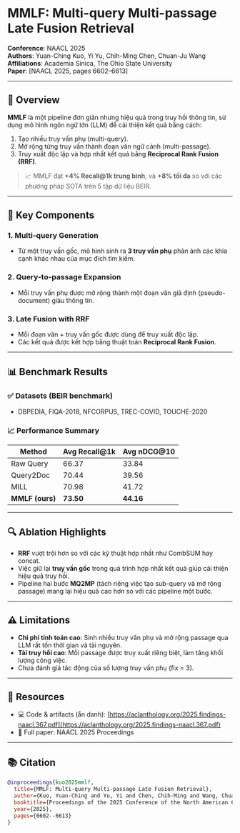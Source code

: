 # MMLF: Multi-query Multi-passage Late Fusion Retrieval

**Conference**: NAACL 2025  
**Authors**: Yuan-Ching Kuo, Yi Yu, Chih-Ming Chen, Chuan-Ju Wang  
**Affiliations**: Academia Sinica, The Ohio State University  
**Paper**: [NAACL 2025, pages 6602–6613]

---

## 📌 Overview

**MMLF** là một pipeline đơn giản nhưng hiệu quả trong truy hồi thông tin, sử dụng mô hình ngôn ngữ lớn (LLM) để cải thiện kết quả bằng cách:

1. Tạo nhiều truy vấn phụ (multi-query).
2. Mở rộng từng truy vấn thành đoạn văn ngữ cảnh (multi-passage).
3. Truy xuất độc lập và hợp nhất kết quả bằng **Reciprocal Rank Fusion (RRF)**.

> 📈 MMLF đạt **+4% Recall@1k trung bình**, và **+8% tối đa** so với các phương pháp SOTA trên 5 tập dữ liệu BEIR.

---

## 🔧 Key Components

### 1. Multi-query Generation
- Từ một truy vấn gốc, mô hình sinh ra **3 truy vấn phụ** phản ánh các khía cạnh khác nhau của mục đích tìm kiếm.

### 2. Query-to-passage Expansion
- Mỗi truy vấn phụ được mở rộng thành một đoạn văn giả định (pseudo-document) giàu thông tin.

### 3. Late Fusion with RRF
- Mỗi đoạn văn + truy vấn gốc được dùng để truy xuất độc lập.
- Các kết quả được kết hợp bằng thuật toán **Reciprocal Rank Fusion**.

---

## 📊 Benchmark Results

### ✅ Datasets (BEIR benchmark)
- DBPEDIA, FIQA-2018, NFCORPUS, TREC-COVID, TOUCHE-2020

### 📈 Performance Summary
| Method         | Avg Recall@1k | Avg nDCG@10 |
|----------------|----------------|-------------|
| Raw Query      | 66.37          | 33.84       |
| Query2Doc      | 70.44          | 39.56       |
| MILL           | 70.98          | 41.72       |
| **MMLF (ours)**| **73.50**      | **44.16**   |

---

## 🔍 Ablation Highlights

- **RRF** vượt trội hơn so với các kỹ thuật hợp nhất như CombSUM hay concat.
- Việc giữ lại **truy vấn gốc** trong quá trình hợp nhất kết quả giúp cải thiện hiệu quả truy hồi.
- Pipeline hai bước **MQ2MP** (tách riêng việc tạo sub-query và mở rộng passage) mang lại hiệu quả cao hơn so với các pipeline một bước.

---

## ⚠️ Limitations

- **Chi phí tính toán cao**: Sinh nhiều truy vấn phụ và mở rộng passage qua LLM rất tốn thời gian và tài nguyên.
- **Tải truy hồi cao**: Mỗi passage được truy xuất riêng biệt, làm tăng khối lượng công việc.
- Chưa đánh giá tác động của số lượng truy vấn phụ (fix = 3).

---

## 📂 Resources

- 💻 Code & artifacts (ẩn danh): [https://aclanthology.org/2025.findings-naacl.367.pdf](https://aclanthology.org/2025.findings-naacl.367.pdf)
- 📄 Full paper: NAACL 2025 Proceedings

---

## 📚 Citation

```bibtex
@inproceedings{kuo2025mmlf,
  title={MMLF: Multi-query Multi-passage Late Fusion Retrieval},
  author={Kuo, Yuan-Ching and Yu, Yi and Chen, Chih-Ming and Wang, Chuan-Ju},
  booktitle={Proceedings of the 2025 Conference of the North American Chapter of the Association for Computational Linguistics (NAACL)},
  year={2025},
  pages={6602--6613}
}
